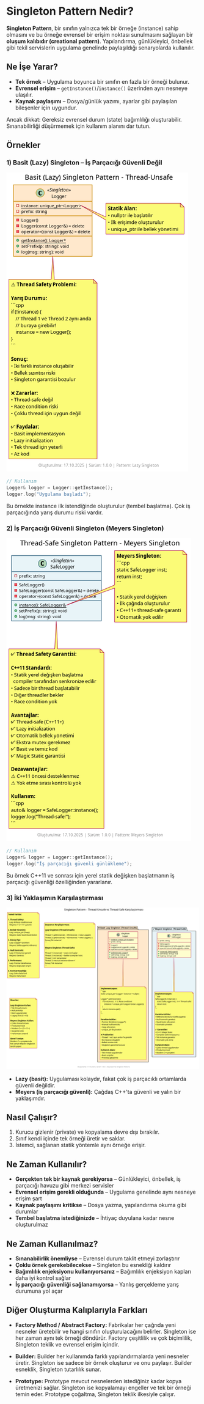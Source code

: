 # Singleton Pattern Nedir?

**Singleton Pattern**, bir sınıfın yalnızca tek bir örneğe (instance) sahip olmasını ve bu örneğe evrensel bir erişim noktası sunulmasını sağlayan bir **oluşum kalıbıdır (creational pattern)**. Yapılandırma, günlükleyici, önbellek gibi tekil servislerin uygulama genelinde paylaşıldığı senaryolarda kullanılır.

## Ne İşe Yarar?

- **Tek örnek** – Uygulama boyunca bir sınıfın en fazla bir örneği bulunur.
- **Evrensel erişim** – `getInstance()`/`instance()` üzerinden aynı nesneye ulaşılır.
- **Kaynak paylaşımı** – Dosya/günlük yazımı, ayarlar gibi paylaşılan bileşenler için uygundur.

Ancak dikkat: Gereksiz evrensel durum (state) bağımlılığı oluşturabilir. Sınanabilirliği düşürmemek için kullanım alanını dar tutun.

## Örnekler

### 1) Basit (Lazy) Singleton – İş Parçacığı Güvenli Değil

![Lazy Singleton](./basic_lazy/diagram.png)

```cpp
// Kullanım
Logger& logger = Logger::getInstance();
logger.log("Uygulama başladı");
```

Bu örnekte instance ilk istendiğinde oluşturulur (tembel başlatma). Çok iş parçacığında yarış durumu riski vardır.

### 2) İş Parçacığı Güvenli Singleton (Meyers Singleton)

![Thread-Safe Singleton](./thread_safe/diagram.png)

```cpp
// Kullanım
Logger& logger = Logger::getInstance();
logger.log("İş parçacığı güvenli günlükleme");
```

Bu örnek C++11 ve sonrası için yerel statik değişken başlatmanın iş parçacığı güvenliği özelliğinden yararlanır.

### 3) İki Yaklaşımın Karşılaştırması

![Lazy vs Thread-Safe](./basic_threadsafe_diff/diagram.png)

- **Lazy (basit):** Uygulaması kolaydır, fakat çok iş parçacıklı ortamlarda güvenli değildir.
- **Meyers (iş parçacığı güvenli):** Çağdaş C++'ta güvenli ve yalın bir yaklaşımdır.

## Nasıl Çalışır?

1. Kurucu gizlenir (private) ve kopyalama devre dışı bırakılır.
2. Sınıf kendi içinde tek örneği üretir ve saklar.
3. İstemci, sağlanan statik yöntemle aynı örneğe erişir.

## Ne Zaman Kullanılır?

- **Gerçekten tek bir kaynak gerekiyorsa** – Günlükleyici, önbellek, iş parçacığı havuzu gibi merkezi servisler
- **Evrensel erişim gerekli olduğunda** – Uygulama genelinde aynı nesneye erişim şart
- **Kaynak paylaşımı kritikse** – Dosya yazma, yapılandırma okuma gibi durumlar
- **Tembel başlatma istediğinizde** – İhtiyaç duyulana kadar nesne oluşturulmaz

## Ne Zaman Kullanılmaz?

- **Sınanabilirlik önemliyse** – Evrensel durum taklit etmeyi zorlaştırır
- **Çoklu örnek gerekebilecekse** – Singleton bu esnekliği kaldırır
- **Bağımlılık enjeksiyonu kullanıyorsanız** – Bağımlılık enjeksiyon kapları daha iyi kontrol sağlar
- **İş parçacığı güvenliği sağlanamıyorsa** – Yanlış gerçekleme yarış durumuna yol açar

## Diğer Oluşturma Kalıplarıyla Farkları

- **Factory Method / Abstract Factory:** Fabrikalar her çağrıda yeni nesneler üretebilir ve hangi sınıfın oluşturulacağını belirler. Singleton ise her zaman aynı tek örneği döndürür. Factory çeşitlilik ve çok biçimlilik, Singleton teklik ve evrensel erişim içindir.

- **Builder:** Builder her kullanımda farklı yapılandırmalarda yeni nesneler üretir. Singleton ise sadece bir örnek oluşturur ve onu paylaşır. Builder esneklik, Singleton tutarlılık sunar.

- **Prototype:** Prototype mevcut nesnelerden istediğiniz kadar kopya üretmenizi sağlar. Singleton ise kopyalamayı engeller ve tek bir örneği temin eder. Prototype çoğaltma, Singleton teklik ilkesiyle çalışır.
